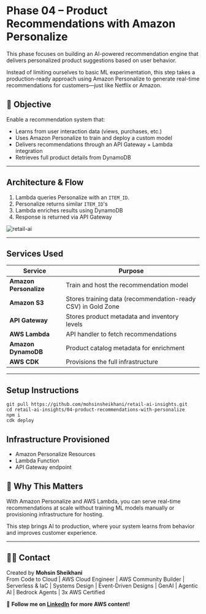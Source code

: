 # Phase 04 – Product Recommendations with Amazon Personalize

This phase focuses on building an AI-powered recommendation engine that delivers personalized product suggestions based on user behavior.

Instead of limiting ourselves to basic ML experimentation, this step takes a production-ready approach using Amazon Personalize to generate real-time recommendations for customers—just like Netflix or Amazon.

## 🎯 Objective

Enable a recommendation system that:
- Learns from user interaction data (views, purchases, etc.)
- Uses Amazon Personalize to train and deploy a custom model
- Delivers recommendations through an API Gateway + Lambda integration
- Retrieves full product details from DynamoDB

---

## Architecture & Flow

1. Lambda queries Personalize with an `ITEM_ID`.
2. Personalize returns similar `ITEM_ID`'s
3. Lambda enriches results using DynamoDB
4. Response is returned via API Gateway
  
![retail-ai](https://github.com/user-attachments/assets/98e2e3ce-3987-4fff-959d-d370a443c7ea)

---

## Services Used

| Service              | Purpose                                               |
| -------------------- | ----------------------------------------------------- |
| **Amazon Personalize** | Train and host the recommendation model                                 |
| **Amazon S3**        | Stores training data (recommendation-ready CSV) in Gold Zone |
| **API Gateway**  | Stores product metadata and inventory levels          |
| **AWS Lambda**  | 	API handler to fetch recommendations          |
| **Amazon DynamoDB**          | Product catalog metadata for enrichment                   |
| **AWS CDK**          | 	Provisions the full infrastructure                   |

---

## Setup Instructions

```
git pull https://github.com/mohsinsheikhani/retail-ai-insights.git
cd retail-ai-insights/04-product-recommendations-with-personalize
npm i
cdk deploy
```

## Infrastructure Provisioned

- Amazon Personalize Resources
- Lambda Function
- API Gateway endpoint

## 🧠 Why This Matters

With Amazon Personalize and AWS Lambda, you can serve real-time recommendations at scale without training ML models manually or provisioning infrastructure for hosting.

This step brings AI to production, where your system learns from behavior and improves customer experience.

---

## 🙋‍♂️ Contact

Created by **Mohsin Sheikhani**  
From Code to Cloud | AWS Cloud Engineer | AWS Community Builder | Serverless & IaC | Systems Design | Event-Driven Designs | GenAI | Agentic AI | Bedrock Agents | 3x AWS Certified

🚀 **Follow me on [LinkedIn](https://www.linkedin.com/in/mohsin-sheikhani/) for more AWS content!**
